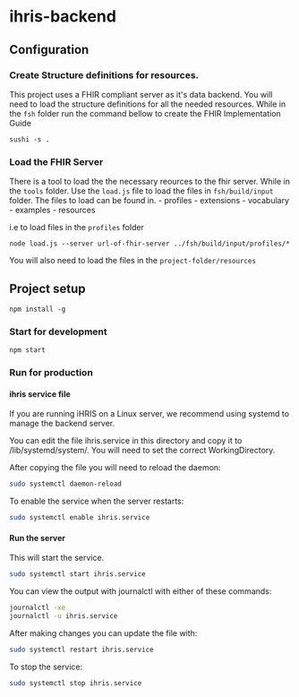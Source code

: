 # ihris-backend

## Configuration

### Create Structure definitions for resources.

This project uses a FHIR compliant server as it's data backend. You will need to load the structure definitions for all the needed resources.  While in the `fsh` folder run the command bellow to create the FHIR Implementation Guide
```
sushi -s .
```
### Load the FHIR Server

There is a tool to load the the necessary reources to the fhir server. While in the `tools` folder. Use the `load.js` file to load the files in `fsh/build/input` folder. The files to load can be found in.
    - profiles
    - extensions
    - vocabulary
    - examples
    - resources

i.e to load files in the `profiles` folder
```
node load.js --server url-of-fhir-server ../fsh/build/input/profiles/*
```
You will also need to load the files in the `project-folder/resources`

## Project setup
```
npm install -g
```

### Start for development
```
npm start
```

### Run for production

#### ihris service file

If you are running iHRIS on a Linux server, we recommend using systemd to manage the backend server.

You can edit the file ihris.service in this directory and copy it to /lib/systemd/system/.  You will need to set
the correct WorkingDirectory.

After copying the file you will need to reload the daemon:
```bash
sudo systemctl daemon-reload
```

To enable the service when the server restarts:
```bash
sudo systemctl enable ihris.service
```

#### Run the server
This will start the service. 
```bash
sudo systemctl start ihris.service
```

You can view the output with journalctl with either of these commands:
```bash
journalctl -xe
journalctl -u ihris.service
```

After making changes you can update the file with:
```bash
sudo systemctl restart ihris.service
```

To stop the service:
```bash
sudo systemctl stop ihris.service
```
